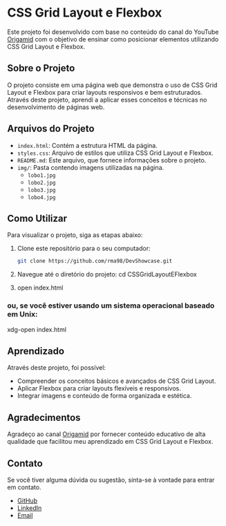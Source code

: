 # CSS Grid Layout e Flexbox

Este projeto foi desenvolvido com base no conteúdo do canal do YouTube [Origamid](https://www.youtube.com/watch?v=x-4z_u8LcGc) com o objetivo de ensinar como posicionar elementos utilizando CSS Grid Layout e Flexbox.

## Sobre o Projeto

O projeto consiste em uma página web que demonstra o uso de CSS Grid Layout e Flexbox para criar layouts responsivos e bem estruturados. Através deste projeto, aprendi a aplicar esses conceitos e técnicas no desenvolvimento de páginas web.

## Arquivos do Projeto

- `index.html`: Contém a estrutura HTML da página.
- `styles.css`: Arquivo de estilos que utiliza CSS Grid Layout e Flexbox.
- `README.md`: Este arquivo, que fornece informações sobre o projeto.
- `img/`: Pasta contendo imagens utilizadas na página.
  - `lobo1.jpg`
  - `lobo2.jpg`
  - `lobo3.jpg`
  - `lobo4.jpg`

## Como Utilizar

Para visualizar o projeto, siga as etapas abaixo:

1. Clone este repositório para o seu computador:
   ```bash
   git clone https://github.com/rma98/DevShowcase.git

2. Navegue até o diretório do projeto:
   cd CSSGridLayoutEFlexbox

3. open index.html

### ou, se você estiver usando um sistema operacional baseado em Unix:

xdg-open index.html

## Aprendizado

Através deste projeto, foi possível:

- Compreender os conceitos básicos e avançados de CSS Grid Layout.
- Aplicar Flexbox para criar layouts flexíveis e responsivos.
- Integrar imagens e conteúdo de forma organizada e estética.

## Agradecimentos

Agradeço ao canal [Origamid](https://www.youtube.com/@Origamid) por fornecer conteúdo educativo de alta qualidade que facilitou meu aprendizado em CSS Grid Layout e Flexbox.

## Contato

Se você tiver alguma dúvida ou sugestão, sinta-se à vontade para entrar em contato.

- [GitHub](https://github.com/rma98)
- [LinkedIn](https://linkedin.com/in/robson-monteiro-de-albuquerque-8b3853230)
- [Email](robalbuquerque98@gmail.com)
